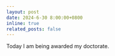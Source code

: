 ```yaml
---
layout: post
date: 2024-6-30 8:00:00+0800
inline: true
related_posts: false
---
```

Today I am being awarded my doctorate.
